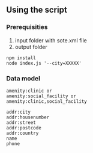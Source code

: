## Using the script ##

### Prerequisities ###
1. input folder with sote.xml file
1. output folder

```
npm install
node index.js '--city=XXXXX'
```

### Data model ###

```
amenity:clinic or
amenity:social_facility or
amenity:clinic,social_facility

addr:city
addr:housenumber
addr:street
addr:postcode
addr:country
name
phone

```
